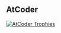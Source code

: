 ## AtCoder
[![AtCoder Trophies](https://atcoder-trophies.vercel.app/api/v1/atcoder?username=Natsu_08)](https://github.com/KATO-Hiro/AtCoderTrophies)
